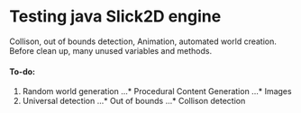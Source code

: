 # Testing java Slick2D engine

  Collison, out of bounds detection, Animation, automated world creation.
  Before clean up, many unused variables and methods.

####  To-do:
1.    Random world generation
...*  Procedural Content Generation
...*  Images
2.    Universal detection
...*  Out of bounds
...*  Collison detection
